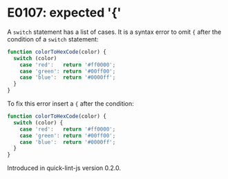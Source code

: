 # E0107: expected '{'

A `switch` statement has a list of cases. It is a syntax error to omit `{` after
the condition of a `switch` statement:

```javascript
function colorToHexCode(color) {
  switch (color)
    case 'red':   return '#ff0000';
    case 'green': return '#00ff00';
    case 'blue':  return '#0000ff';
  }
}
```

To fix this error insert a `{` after the condition:

```javascript
function colorToHexCode(color) {
  switch (color) {
    case 'red':   return '#ff0000';
    case 'green': return '#00ff00';
    case 'blue':  return '#0000ff';
  }
}
```

Introduced in quick-lint-js version 0.2.0.
